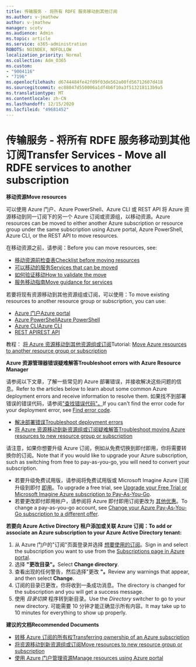 ```yaml
---
title: 传输服务 - 将所有 RDFE 服务移动到其他订阅
ms.author: v-jmathew
author: v-jmathew
manager: scotv
ms.audience: Admin
ms.topic: article
ms.service: o365-administration
ROBOTS: NOINDEX, NOFOLLOW
localization_priority: Normal
ms.collection: Adm_O365
ms.custom:
- "9004116"
- "7196"
ms.openlocfilehash: d6744484fe42f09f03de562a00fd56712607d418
ms.sourcegitcommit: ec88047d550006a1df4b6f10a3f513218113b9a5
ms.translationtype: MT
ms.contentlocale: zh-CN
ms.lasthandoff: 12/15/2020
ms.locfileid: "49681452"
---
```

# <a name="transfer-services---move-all-rdfe-services-to-another-subscription"></a><span data-ttu-id="c331b-102">传输服务 - 将所有 RDFE 服务移动到其他订阅</span><span class="sxs-lookup"><span data-stu-id="c331b-102">Transfer Services - Move all RDFE services to another subscription</span></span>

<span data-ttu-id="c331b-103">**移动资源**</span><span class="sxs-lookup"><span data-stu-id="c331b-103">**Move resources**</span></span>

<span data-ttu-id="c331b-104">可以使用 Azure 门户、Azure PowerShell、Azure CLI 或 REST API 将 Azure 资源移动到同一订阅下的另一个 Azure 订阅或资源组，以移动资源。</span><span class="sxs-lookup"><span data-stu-id="c331b-104">Azure resources can be moved to either another Azure subscription or resource group under the same subscription using Azure portal, Azure PowerShell, Azure CLI, or the REST API to move resources.</span></span>

<span data-ttu-id="c331b-105">在移动资源之前，请参阅：</span><span class="sxs-lookup"><span data-stu-id="c331b-105">Before you can move resources, see:</span></span>

- [<span data-ttu-id="c331b-106">移动资源前检查表</span><span class="sxs-lookup"><span data-stu-id="c331b-106">Checklist before moving resources</span></span>](https://docs.microsoft.com/azure/azure-resource-manager/resource-group-move-resources?WT.mc_id=Portal-Microsoft_Azure_Support#checklist-before-moving-resources)
- [<span data-ttu-id="c331b-107">可以移动的服务</span><span class="sxs-lookup"><span data-stu-id="c331b-107">Services that can be moved</span></span>](https://docs.microsoft.com/azure/azure-resource-manager/move-support-resources?WT.mc_id=Portal-Microsoft_Azure_Support)
- [<span data-ttu-id="c331b-108">如何验证移动</span><span class="sxs-lookup"><span data-stu-id="c331b-108">How to validate the move</span></span>](https://docs.microsoft.com/azure/azure-resource-manager/resource-group-move-resources?WT.mc_id=Portal-Microsoft_Azure_Support#validate-move)
- [<span data-ttu-id="c331b-109">服务移动指南</span><span class="sxs-lookup"><span data-stu-id="c331b-109">Move guidance for services</span></span>](https://docs.microsoft.com/azure/azure-resource-manager/move-limitations/app-service-move-limitations?WT.mc_id=Portal-Microsoft_Azure_Support)

<span data-ttu-id="c331b-110">若要将现有资源移动到其他资源组或订阅，可以使用：</span><span class="sxs-lookup"><span data-stu-id="c331b-110">To move existing resources to another resource group or subscription, you can use:</span></span>

- [<span data-ttu-id="c331b-111">Azure 门户</span><span class="sxs-lookup"><span data-stu-id="c331b-111">Azure portal</span></span>](https://docs.microsoft.com/azure/azure-resource-manager/resource-group-move-resources?WT.mc_id=Portal-Microsoft_Azure_Support#use-the-portal)
- [<span data-ttu-id="c331b-112">Azure PowerShell</span><span class="sxs-lookup"><span data-stu-id="c331b-112">Azure PowerShell</span></span>](https://docs.microsoft.com/azure/azure-resource-manager/resource-group-move-resources?WT.mc_id=Portal-Microsoft_Azure_Support#use-azure-powershell)
- [<span data-ttu-id="c331b-113">Azure CLI</span><span class="sxs-lookup"><span data-stu-id="c331b-113">Azure CLI</span></span>](https://docs.microsoft.com/azure/azure-resource-manager/resource-group-move-resources?WT.mc_id=Portal-Microsoft_Azure_Support#use-azure-cli)
- [<span data-ttu-id="c331b-114">REST API</span><span class="sxs-lookup"><span data-stu-id="c331b-114">REST API</span></span>](https://docs.microsoft.com/azure/azure-resource-manager/resource-group-move-resources?WT.mc_id=Portal-Microsoft_Azure_Support#use-rest-api)

<span data-ttu-id="c331b-115">教程： [将 Azure 资源移动到其他资源组或订阅](https://docs.microsoft.com/azure/azure-resource-manager/resource-manager-tutorial-move-resources)</span><span class="sxs-lookup"><span data-stu-id="c331b-115">Tutorial: [Move Azure resources to another resource group or subscription](https://docs.microsoft.com/azure/azure-resource-manager/resource-manager-tutorial-move-resources)</span></span>

<span data-ttu-id="c331b-116">**Azure 资源管理器错误疑难解答**</span><span class="sxs-lookup"><span data-stu-id="c331b-116">**Troubleshoot errors with Azure Resource Manager**</span></span>

<span data-ttu-id="c331b-117">请参阅以下文章，了解一些常见的 Azure 部署错误，并接收解决这些问题的信息。</span><span class="sxs-lookup"><span data-stu-id="c331b-117">Refer to the articles below to learn about some common Azure deployment errors and receive information to resolve them.</span></span> <span data-ttu-id="c331b-118">如果找不到部署错误的错误代码，请参阅["查找错误代码"。](https://docs.microsoft.com/azure/azure-resource-manager/resource-manager-common-deployment-errors?WT.mc_id=Portal-Microsoft_Azure_Support#find-error-code)</span><span class="sxs-lookup"><span data-stu-id="c331b-118">If you can't find the error code for your deployment error, see [Find error code](https://docs.microsoft.com/azure/azure-resource-manager/resource-manager-common-deployment-errors?WT.mc_id=Portal-Microsoft_Azure_Support#find-error-code).</span></span>

- [<span data-ttu-id="c331b-119">解决部署错误</span><span class="sxs-lookup"><span data-stu-id="c331b-119">Troubleshoot deployment errors</span></span>](https://docs.microsoft.com/azure/azure-resource-manager/resource-manager-common-deployment-errors)
- [<span data-ttu-id="c331b-120">将 Azure 资源移动到新资源组或订阅疑难解答</span><span class="sxs-lookup"><span data-stu-id="c331b-120">Troubleshoot moving Azure resources to new resource group or subscription</span></span>](https://docs.microsoft.com/azure/azure-resource-manager/troubleshoot-move)

<span data-ttu-id="c331b-121">请注意，如果你想要升级 Azure 订阅，例如从免费切换到即付即用，你将需要转换你的订阅。</span><span class="sxs-lookup"><span data-stu-id="c331b-121">Note that if you would like to upgrade your Azure subscription, such as switching from free to pay-as-you-go, you will need to convert your subscription.</span></span>

- <span data-ttu-id="c331b-122">若要升级免费试用版，请参阅将免费试用版或 Microsoft Imagine Azure 订阅升级到即付 [即用](https://docs.microsoft.com/azure/billing/billing-upgrade-azure-subscription)。</span><span class="sxs-lookup"><span data-stu-id="c331b-122">To upgrade a free trial, see [Upgrade your Free Trial or Microsoft Imagine Azure subscription to Pay-As-You-Go](https://docs.microsoft.com/azure/billing/billing-upgrade-azure-subscription).</span></span>
- <span data-ttu-id="c331b-123">若要更改即付即用帐户，请参阅将 Azure 即付即用订阅更改为 [其他优惠](https://docs.microsoft.com/azure/billing/billing-how-to-switch-azure-offer)。</span><span class="sxs-lookup"><span data-stu-id="c331b-123">To change a pay-as-you-go account, see [Change your Azure Pay-As-You-Go subscription to a different offer](https://docs.microsoft.com/azure/billing/billing-how-to-switch-azure-offer).</span></span>

<span data-ttu-id="c331b-124">**若要向 Azure Active Directory 租户添加或关联 Azure 订阅：**</span><span class="sxs-lookup"><span data-stu-id="c331b-124">**To add or associate an Azure subscription to your Azure Active Directory tenant:**</span></span>

1. <span data-ttu-id="c331b-125">从 Azure 门户的"订阅"页面登录并选择 [想要使用的订阅](https://portal.azure.com/#blade/Microsoft_Azure_Billing/SubscriptionsBlade)。</span><span class="sxs-lookup"><span data-stu-id="c331b-125">Sign in and select the subscription you want to use from the [Subscriptions page in Azure portal](https://portal.azure.com/#blade/Microsoft_Azure_Billing/SubscriptionsBlade).</span></span>
2. <span data-ttu-id="c331b-126">选择 **"更改目录"。**</span><span class="sxs-lookup"><span data-stu-id="c331b-126">Select **Change directory**.</span></span>
3. <span data-ttu-id="c331b-127">查看出现的任何警告，然后选择"更改 **"。**</span><span class="sxs-lookup"><span data-stu-id="c331b-127">Review any warnings that appear, and then select **Change**.</span></span>
4. <span data-ttu-id="c331b-128">订阅的目录已更改，你将收到一条成功消息。</span><span class="sxs-lookup"><span data-stu-id="c331b-128">The directory is changed for the subscription and you will get a success message.</span></span>
5. <span data-ttu-id="c331b-129">使用 *目录切换* 程序转到新目录。</span><span class="sxs-lookup"><span data-stu-id="c331b-129">Use the *Directory* switcher to go to your new directory.</span></span> <span data-ttu-id="c331b-130">可能需要 10 分钟才能正确显示所有内容。</span><span class="sxs-lookup"><span data-stu-id="c331b-130">It may take up to 10 minutes for everything to show up properly.</span></span>

<span data-ttu-id="c331b-131">**建议的文档**</span><span class="sxs-lookup"><span data-stu-id="c331b-131">**Recommended Documents**</span></span>

- [<span data-ttu-id="c331b-132">转移 Azure 订阅的所有权</span><span class="sxs-lookup"><span data-stu-id="c331b-132">Transferring ownership of an Azure subscription</span></span>](https://docs.microsoft.com/azure/billing-subscription-transfer)
- [<span data-ttu-id="c331b-133">将资源移动到新资源组或订阅</span><span class="sxs-lookup"><span data-stu-id="c331b-133">Move resources to new resource group or subscription</span></span>](https://docs.microsoft.com/azure/azure-resource-manager/resource-group-move-resources)
- [<span data-ttu-id="c331b-134">使用 Azure 门户管理资源</span><span class="sxs-lookup"><span data-stu-id="c331b-134">Manage resources using Azure portal</span></span>](https://docs.microsoft.com/azure/azure-resource-manager/resource-group-portal)
